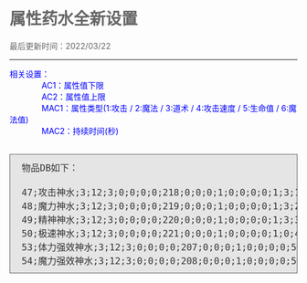 # 属性药水全新设置

<html xmlns="http://www.w3.org/1999/xhtml">
<head>
<meta http-equiv="Content-Type" content="text/html; charset=gb2312" />

<style type="text/css">
body,td,th {
	color: #000;
}
body {
	margin-left: 50px;
	margin-top: 50px;
	margin-right: 50px;
	margin-bottom: 50px;
	color: #666;
}
.zise {
	color: #90F;
}
.lan {
	color: #00F;
}
.hong {
	color: #F00;
}
.cheng {
	color: #F60;
}
.duanluo {
	padding-left: 4em;
}
.zhushi {
	color: #0C0;
	font-weight: bold;
}

.biaoti {
	font-weight: bold;
	font-size: 24px;
	color: #F0F;
}
/* code */
.code { background: #e5e5e5; padding: 10px 20px 10px; border: 1px solid #666; margin: 0; font-size: 16px; color:#333333;}
</style>
</head>

<body>
最后更新时间：2022/03/22<br />
<hr />


  <span class="lan">相关设置：</span><br />
  <span class="duanluo"></span><span class="lan">AC1：属性值下限</span><br />
  <span class="duanluo"></span><span class="lan">AC2：属性值上限</span><br />
  <span class="duanluo"></span><span class="lan">MAC1：属性类型(1:攻击 / 2:魔法 / 3:道术 / 4:攻击速度 / 5:生命值 / 6:魔法值)</span><br />
  <span class="duanluo"></span><span class="lan">MAC2：持续时间(秒)</span><br />
  <br />
<pre><div class="code">物品DB如下：

47;攻击神水;3;12;3;0;0;0;0;218;0;0;0;1;0;0;0;0;1;3;1;180;0;0;0;0;0;0;0;0;0;0;0;0;0;0;0;0;0;0;0;0;0;0;0;0;0;0;0;0;0;0;0;0;0;0;0;0;0;0;0;0;0;0;0;0;0;0;0;0;0;0;0;0;0;0;0;0;0;0;0;0;0;0;0;0;0;0;0;0;0;0;0;0;0;500;10;0;0;0;0;0
48;魔力神水;3;12;3;0;0;0;0;219;0;0;0;1;0;0;0;0;1;3;2;180;0;0;0;0;0;0;0;0;0;0;0;0;0;0;0;0;0;0;0;0;0;0;0;0;0;0;0;0;0;0;0;0;0;0;0;0;0;0;0;0;0;0;0;0;0;0;0;0;0;0;0;0;0;0;0;0;0;0;0;0;0;0;0;0;0;0;0;0;0;0;0;0;0;500;10;0;0;0;0;0
49;精神神水;3;12;3;0;0;0;0;220;0;0;0;1;0;0;0;0;1;3;3;180;0;0;0;0;0;0;0;0;0;0;0;0;0;0;0;0;0;0;0;0;0;0;0;0;0;0;0;0;0;0;0;0;0;0;0;0;0;0;0;0;0;0;0;0;0;0;0;0;0;0;0;0;0;0;0;0;0;0;0;0;0;0;0;0;0;0;0;0;0;0;0;0;0;500;10;0;0;0;0;0
50;极速神水;3;12;3;0;0;0;0;221;0;0;0;1;0;0;0;0;1;0;4;180;0;0;0;0;0;0;0;0;0;0;0;0;0;0;0;0;0;0;0;0;0;0;0;0;0;0;0;0;0;0;0;0;0;0;0;0;0;0;0;0;0;0;0;0;0;0;0;0;0;0;0;0;0;0;0;0;0;0;0;0;0;0;0;0;0;0;0;0;0;0;0;0;0;500;10;0;0;0;0;0
53;体力强效神水;3;12;3;0;0;0;0;207;0;0;0;1;0;0;0;0;50;0;5;180;0;0;0;0;0;0;0;0;0;0;0;0;0;0;0;0;0;0;0;0;0;0;0;0;0;0;0;0;0;0;0;0;0;0;0;0;0;0;0;0;0;0;0;0;0;0;0;0;0;0;0;0;0;0;0;0;0;0;0;0;0;0;0;0;0;0;0;0;0;0;0;0;0;500;10;0;0;0;0;0
54;魔力强效神水;3;12;3;0;0;0;0;208;0;0;0;1;0;0;0;0;50;0;6;180;0;0;0;0;0;0;0;0;0;0;0;0;0;0;0;0;0;0;0;0;0;0;0;0;0;0;0;0;0;0;0;0;0;0;0;0;0;0;0;0;0;0;0;0;0;0;0;0;0;0;0;0;0;0;0;0;0;0;0;0;0;0;0;0;0;0;0;0;0;0;0;0;0;500;10;0;0;0;0;0
</div></pre>
  <br />
</body>
</html>
